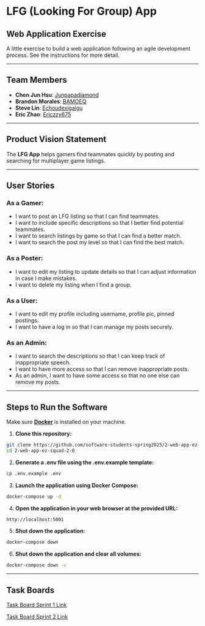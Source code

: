 

# LFG (Looking For Group) App


## Web Application Exercise
A little exercise to build a web application following an agile development process. See the instructions for more detail.


---


## Team Members
- **Chen Jun Hsu**: [Junpapadiamond](https://github.com/Junpapadiamond)
- **Brandon Morales**: [BAMOEQ](https://github.com/BAMOEQ)
- **Steve Lin**: [Echoudexigaigu](https://github.com/Echoudexigaigu)
- **Eric Zhao**: [Ericzzy675](https://github.com/Ericzzy675)


---


## Product Vision Statement
The **LFG App** helps gamers find teammates quickly by posting and searching for multiplayer game listings.


---


## User Stories


### As a Gamer:
- I want to post an LFG listing so that I can find teammates.
- I want to include specific descriptions so that I better find potential teammates.
- I want to search listings by game so that I can find a better match.
- I want to search the post my level so that I can find the best match.


### As a Poster:
- I want to edit my listing to update details so that I can adjust information in case I make mistakes.
- I want to delete my listing when I find a group.


### As a User:
- I want to edit my profile including username, profile pic, pinned postings.
- I want to have a log in so that I can manage my posts securely.


### As an Admin:
- I want to search the descriptions so that I can keep track of inappropriate speech.
- I want to have more access so that I can remove inappropriate posts.
- As an admin, I want to have some access so that no one else can remove my posts.




---


## Steps to Run the Software
Make sure **[Docker](https://www.docker.com/)** is installed on your machine.


1. **Clone this repository:**
```bash
git clone https://github.com/software-students-spring2025/2-web-app-ez-squad-2-0
cd 2-web-app-ez-squad-2-0
```
2. **Generate a .env file using the .env.example template:**
```bash
cp .env.example .env
```


3. **Launch the application using Docker Compose:**
```bash
docker-compose up -d
```


4. **Open the application in your web browser at the provided URL:**
```bash
http://localhost:5001
```


5. **Shut down the application:**
```bash
docker-compose down
```


6. **Shut down the application and clear all volumes:**
```bash
docker-compose down -v
```


---


## Task Boards
[Task Board Sprint 1 Link](https://github.com/orgs/software-students-spring2025/projects/60/views/1)

[Task Board Sprint 2 Link](https://github.com/orgs/software-students-spring2025/projects/124/views/1)


